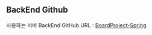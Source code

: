 ## BackEnd Github

사용하는 서버 BackEnd GitHub URL : [BoardProject-Spring](https://github.com/HJK9810/BoardProject-Spring.git)
